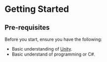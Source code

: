 # Getting Started

## Pre-requisites

Before you start, ensure you have the following:

- Basic understanding of [Unity](https://unity.com/).
- Basic understand of programming or C#.
